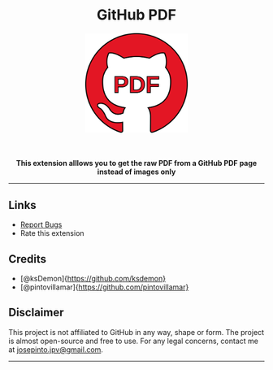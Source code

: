<div align="center">

<h1>GitHub PDF</h1>
<img src="./icons/icon.svg"  
alt="GitHub PDF Icon" height="40%" width="40%"/></br></br></br>

<b>This extension alllows you to get the raw PDF from a GitHub PDF page instead of images only</b>

</div>



---
## Links
- [Report Bugs](https://github.com/pintovillamar/GitHubPDF/issues)
- Rate this extension

## Credits
- [@ksDemon]{https://github.com/ksdemon}
- [@pintovillamar]{https://github.com/pintovillamar}

## Disclaimer
This project is not affiliated to GitHub in any way, shape or form. The project is almost open-source and free to use. For any legal concerns, contact me at josepinto.jpv@gmail.com.

---
